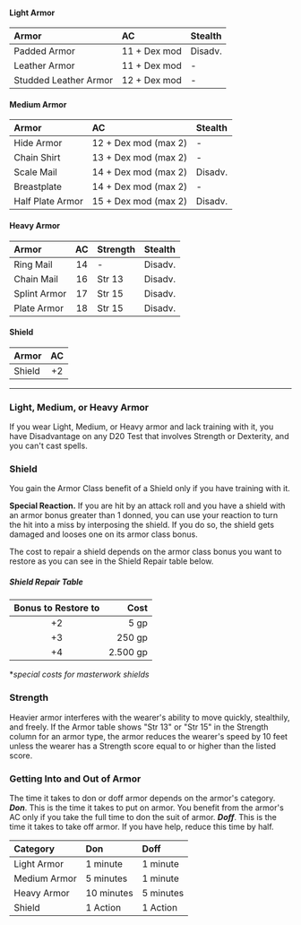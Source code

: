 


#### Light Armor

| Armor                 | AC           | Stealth |
| :-------------------- | :----------- | :------ |
| Padded Armor          | 11 + Dex mod | Disadv. |
| Leather Armor         | 11 + Dex mod | -       |
| Studded Leather Armor | 12 + Dex mod | -       |







#### Medium Armor

| Armor            | AC                   | Stealth |
| :--------------- | :------------------- | :------ |
| Hide Armor       | 12 + Dex mod (max 2) | -       |
| Chain Shirt      | 13 + Dex mod (max 2) | -       |
| Scale Mail       | 14 + Dex mod (max 2) | Disadv. |
| Breastplate      | 14 + Dex mod (max 2) | -       |
| Half Plate Armor | 15 + Dex mod (max 2) | Disadv. |









#### Heavy Armor

| Armor        | AC  | Strength | Stealth |
| :----------- | :-: | :------- | :------ |
| Ring Mail    | 14  | -        | Disadv. |
| Chain Mail   | 16  | Str 13   | Disadv. |
| Splint Armor | 17  | Str 15   | Disadv. |
| Plate Armor  | 18  | Str 15   | Disadv. |







#### Shield

| Armor  | AC  |
| :----- | :-: |
| Shield | +2  |



____

### Light, Medium, or Heavy Armor
If you wear Light, Medium, or Heavy armor and lack training with it, you have Disadvantage on any D20 Test that involves Strength or Dexterity, and you can't cast spells.

### Shield
You gain the Armor Class benefit of a Shield only if you have training with it.

**Special Reaction.** If you are hit by an attack roll and you have a shield with an armor bonus greater than 1 donned, you can use your reaction to turn the hit into a miss by interposing the shield. If you do so, the shield gets damaged and looses one on its armor class bonus.

The cost to repair a shield depends on the armor class bonus you want to restore as you can see in the Shield Repair table below.


##### Shield Repair Table
| Bonus to Restore to |      Cost |
| :-----------------: | --------: |
|         +2          |      5 gp |
|         +3          |    250 gp |
|         +4          |  2.500 gp |

**special costs for masterwork shields*

### Strength
Heavier armor interferes with the wearer's ability to move quickly, stealthily, and freely. If the Armor table shows "Str 13" or "Str 15" in the Strength column for an armor type, the armor reduces the wearer's speed by 10 feet unless the wearer has a Strength score equal to or higher than the listed score.



### Getting Into and Out of Armor

The time it takes to don or doff armor depends on the armor's category.
***Don***. This is the time it takes to put on armor. You benefit from the armor's AC only if you take the full time to don the suit of armor.
***Doff***. This is the time it takes to take off armor. If you have help, reduce this time by half.

| Category     | Don        | Doff      |
| :----------- | :--------- | :-------- |
| Light Armor  | 1 minute   | 1 minute  |
| Medium Armor | 5 minutes  | 1 minute  |
| Heavy Armor  | 10 minutes | 5 minutes |
| Shield       | 1 Action   | 1 Action  |